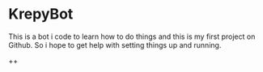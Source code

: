 # KrepyBot

This is a bot i code to learn how to do things and this is my first project on Github. So i hope to get help with setting things up and running.

++

